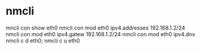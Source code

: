nmcli
========================
mncli con show eth0
nmcli con mod eth0 ipv4.addresses 192.168.1.2/24
nmcli con mod eth0 ipv4.gatew 192.168.1.2/24
nmcli con mod eth0 ipv4.dns 
nmcli c d eth0; nmcli c u eth0

